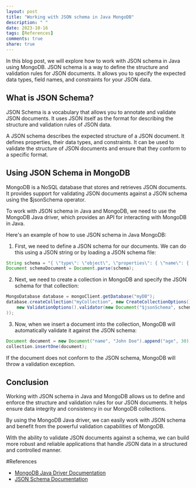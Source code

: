 ```yaml
---
layout: post
title: "Working with JSON schema in Java MongoDB"
description: " "
date: 2023-10-16
tags: [References]
comments: true
share: true
---
```


In this blog post, we will explore how to work with JSON schema in Java using MongoDB. JSON schema is a way to define the structure and validation rules for JSON documents. It allows you to specify the expected data types, field names, and constraints for your JSON data.

## What is JSON Schema?

JSON Schema is a vocabulary that allows you to annotate and validate JSON documents. It uses JSON itself as the format for describing the structure and validation rules of JSON data.

A JSON schema describes the expected structure of a JSON document. It defines properties, their data types, and constraints. It can be used to validate the structure of JSON documents and ensure that they conform to a specific format.

## Using JSON Schema in MongoDB

MongoDB is a NoSQL database that stores and retrieves JSON documents. It provides support for validating JSON documents against a JSON schema using the $jsonSchema operator.

To work with JSON schema in Java and MongoDB, we need to use the MongoDB Java driver, which provides an API for interacting with MongoDB in Java.

Here's an example of how to use JSON schema in Java MongoDB:

1. First, we need to define a JSON schema for our documents. We can do this using a JSON string or by loading a JSON schema file:

```java
String schema = "{ \"type\": \"object\", \"properties\": { \"name\": { \"type\": \"string\" }, \"age\": { \"type\": \"number\" } } }";
Document schemaDocument = Document.parse(schema);
```

2. Next, we need to create a collection in MongoDB and specify the JSON schema for that collection:

```java
MongoDatabase database = mongoClient.getDatabase("myDB");
database.createCollection("myCollection", new CreateCollectionOptions().validationOptions(
    new ValidationOptions().validator(new Document("$jsonSchema", schemaDocument))
));
```

3. Now, when we insert a document into the collection, MongoDB will automatically validate it against the JSON schema:

```java
Document document = new Document("name", "John Doe").append("age", 30);
collection.insertOne(document);
```

If the document does not conform to the JSON schema, MongoDB will throw a validation exception.

## Conclusion

Working with JSON schema in Java and MongoDB allows us to define and enforce the structure and validation rules for our JSON documents. It helps ensure data integrity and consistency in our MongoDB collections.

By using the MongoDB Java driver, we can easily work with JSON schema and benefit from the powerful validation capabilities of MongoDB.

With the ability to validate JSON documents against a schema, we can build more robust and reliable applications that handle JSON data in a structured and controlled manner.

#References

- [MongoDB Java Driver Documentation](https://mongodb.github.io/mongo-java-driver/)
- [JSON Schema Documentation](https://json-schema.org/)
